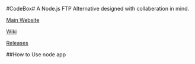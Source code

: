 #CodeBox#
A Node.js FTP Alternative designed with collaberation in mind.

[Main Website](http://www.thecodebox.org/)

[Wiki](http://www.wiki.thecodebox.org/)

[Releases](https://github.com/CodeBoxJS/CodeBox/releases)

##How to Use
	node app
